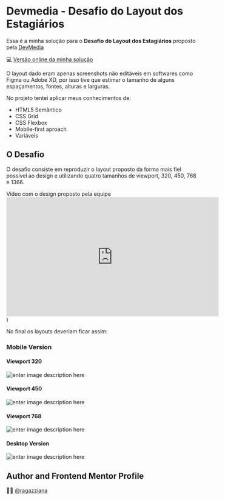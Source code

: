# Devmedia - Desafio do Layout dos Estagiários

Essa é a minha solução para o **Desafio do Layout dos Estagiários** proposto pela  [DevMedia](%3Ciframe%20width=%22560%22%20height=%22315%22%20src=%22https://www.youtube.com/embed/YPYwND5WGxw%22%20title=%22YouTube%20video%20player%22%20frameborder=%220%22%20allow=%22accelerometer;%20autoplay;%20clipboard-write;%20encrypted-media;%20gyroscope;%20picture-in-picture%22%20allowfullscreen%3E%3C/iframe%3E)

💻 [Versão online da minha solução](https://ragazziana.github.io/devmedia-layout-challenge/)

O layout dado eram apenas screenshots não editáveis em softwares como Figma ou Adobe XD, por isso tive que estimar o tamanho de alguns espaçamentos, fontes, alturas e larguras. 

No projeto tentei aplicar meus conhecimentos de:

- HTML5 Semântico
- CSS Grid
- CSS Flexbox
- Mobile-first aproach
- Variáveis

## O Desafio

O desafio consiste em reproduzir o layout proposto da forma mais fiel possível ao design e utilizando quatro tamanhos de viewport, 320, 450, 768 e 1366.

Vídeo com o design proposto pela equipe <iframe width="560" height="315" src="https://www.youtube.com/embed/YPYwND5WGxw" title="YouTube video player" frameborder="0" allow="accelerometer; autoplay; clipboard-write; encrypted-media; gyroscope; picture-in-picture" allowfullscreen></iframe>)

No final os layouts deveriam ficar assim: 

### Mobile Version

#### Viewport 320
![enter image description here](https://github.com/ragazziana/devmedia-layout-challenge/blob/main/layout-examples/320.png?raw=true)

####  Viewport 450

![enter image description here](https://github.com/ragazziana/devmedia-layout-challenge/blob/main/layout-examples/450.png?raw=true)

#### Viewport 768

![enter image description here](https://github.com/ragazziana/devmedia-layout-challenge/blob/main/layout-examples/768.png?raw=true)

#### Desktop Version
![enter image description here](https://github.com/ragazziana/devmedia-layout-challenge/blob/main/layout-examples/1366.png?raw=true)

## Author and Frontend Mentor Profile
👩‍💻 [@ragazziana](https://www.frontendmentor.io/profile/ragazziana)
